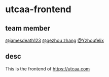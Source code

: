 # utcaa-frontend

## team member
[@jamesdeath123](https://github.com/jamesdeath123)
[@gezhou zhang](https://github.com/gezhouz)
[@Yzhoufelix](https://github.com/Yzhoufelix)
## desc
This is the frontend of https://utcaa.com
